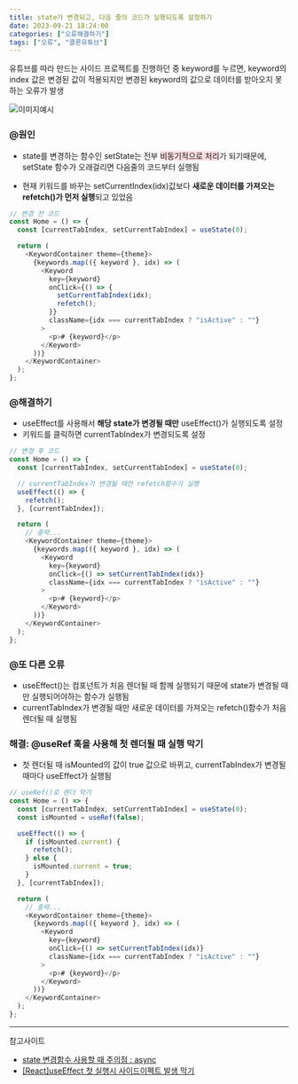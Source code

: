 ```yaml
---
title: state가 변경되고, 다음 줄의 코드가 실행되도록 설정하기
date: 2023-09-21 18:24:00
categories: ["오류해결하기"]
tags: ["오류", "클론유튜브"]
---
```


유튜브를 따라 만드는 사이드 프로젝트를 진행하던 중 keyword를 누르면, keyword의 index 값은 변경된 값이 적용되지만 변경된 keyword의 값으로 데이터를 받아오지 못하는 오류가 발생

![이미지예시](https://img1.daumcdn.net/thumb/R1280x0/?scode=mtistory2&fname=https%3A%2F%2Fblog.kakaocdn.net%2Fdn%2FB2OhK%2FbtsuZ0Dqb9i%2FHdLQMPGU9SwRO3yUIWzjzK%2Fimg.png)

### @원인

- state를 변경하는 함수인 setState는 전부 <span style="background-color:ffdce0">비동기적으로 처리</span>가 되기때문에, setState 함수가 오래걸리면 다음줄의 코드부터 실행됨

- 현재 키워드를 바꾸는 setCurrentIndex(idx)값보다 **새로운 데이터를 가져오는 refetch()가 먼저 실행**되고 있었음

```js
// 변경 전 코드
const Home = () => {
  const [currentTabIndex, setCurrentTabIndex] = useState(0);

  return (
    <KeywordContainer theme={theme}>
      {keywords.map(({ keyword }, idx) => (
        <Keyword
          key={keyword}
          onClick={() => {
            setCurrentTabIndex(idx);
            refetch();
          }}
          className={idx === currentTabIndex ? "isActive" : ""}
        >
          <p># {keyword}</p>
        </Keyword>
      ))}
    </KeywordContainer>
  );
};
```

### @해결하기

- useEffect를 사용해서 **해당 state가 변경될 때만** useEffect()가 실행되도록 설정
- 키워드를 클릭하면 currentTabIndex가 변경되도록 설정

```js
// 변경 후 코드
const Home = () => {
  const [currentTabIndex, setCurrentTabIndex] = useState(0);

  // currentTabIndex가 변경될 때만 refetch함수가 실행
  useEffect(() => {
    refetch();
  }, [currentTabIndex]);

  return (
    // 중략...
    <KeywordContainer theme={theme}>
      {keywords.map(({ keyword }, idx) => (
        <Keyword
          key={keyword}
          onClick={() => setCurrentTabIndex(idx)}
          className={idx === currentTabIndex ? "isActive" : ""}
        >
          <p># {keyword}</p>
        </Keyword>
      ))}
    </KeywordContainer>
  );
};
```

### @또 다른 오류

- useEffect()는 컴포넌트가 처음 렌더될 때 함께 실행되기 때문에 state가 변경될 때만 실행되어야하는 함수가 실행됨
- currentTabIndex가 변경될 때만 새로운 데이터를 가져오는 refetch()함수가 처음 렌더될 때 실행됨

### 해결: @useRef 훅을 사용해 첫 렌더될 때 실행 막기

- 첫 렌더될 때 isMounted의 값이 true 값으로 바뀌고, currentTabIndex가 변경될 때마다 useEffect가 실행됨

```js
// useRef()로 렌더 막기
const Home = () => {
  const [currentTabIndex, setCurrentTabIndex] = useState(0);
  const isMounted = useRef(false);

  useEffect(() => {
    if (isMounted.current) {
      refetch();
    } else {
      isMounted.current = true;
    }
  }, [currentTabIndex]);

  return (
    // 중략...
    <KeywordContainer theme={theme}>
      {keywords.map(({ keyword }, idx) => (
        <Keyword
          key={keyword}
          onClick={() => setCurrentTabIndex(idx)}
          className={idx === currentTabIndex ? "isActive" : ""}
        >
          <p># {keyword}</p>
        </Keyword>
      ))}
    </KeywordContainer>
  );
};
```

---

참고사이트

- [state 변경함수 사용할 때 주의점 : async](https://codingapple.com/unit/react-setstate-async-problems/)
- [[React]useEffect 첫 실행시 사이드이펙트 발생 막기](https://velog.io/@kcs0702/ReactuseEffect-%EC%B2%AB-%EC%8B%A4%ED%96%89%EC%8B%9C-%EC%82%AC%EC%9D%B4%EB%93%9C%EC%9D%B4%ED%8E%99%ED%8A%B8-%EB%B0%9C%EC%83%9D-%EB%A7%89%EA%B8%B0)
